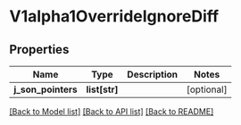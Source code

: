 # V1alpha1OverrideIgnoreDiff

## Properties
Name | Type | Description | Notes
------------ | ------------- | ------------- | -------------
**j_son_pointers** | **list[str]** |  | [optional] 

[[Back to Model list]](../README.md#documentation-for-models) [[Back to API list]](../README.md#documentation-for-api-endpoints) [[Back to README]](../README.md)


